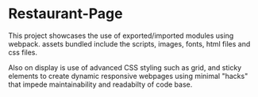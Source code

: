 # Restaurant-Page
This project showcases the use of exported/imported modules using webpack. assets bundled include the scripts, images, fonts, html files and css files. 

Also on display is use of advanced CSS styling such as grid, and sticky elements to create dynamic responsive webpages using minimal "hacks" that impede maintainability and readabilty of code base. 
